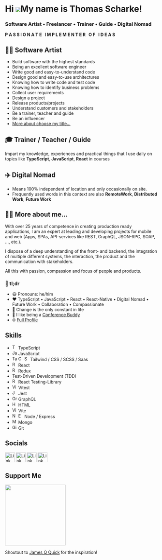 # Hi ![](https://user-images.githubusercontent.com/18350557/176309783-0785949b-9127-417c-8b55-ab5a4333674e.gif)My name is Thomas Scharke!

### Software Artist • Freelancer • Trainer • Guide • Digital Nomad

<b>P A S S I O N A T E&nbsp;&nbsp;&nbsp;I M P L E M E N T E R&nbsp;&nbsp;&nbsp;O F&nbsp;&nbsp;&nbsp;I D E A S</b>

## 🧑‍🎨 Software Artist

* Build software with the highest standards
* Being an excellent software engineer
* Write good and easy-to-understand code
* Design good and easy-to-use architectures
* Knowing how to write code and test code
* Knowing how to identify business problems
* Collect user requirements
* Design a project
* Release products/projects
* Understand customers and stakeholders
* Be a trainer, teacher and guide
* Be an influencer
* [More about choose my title…](https://bit.ly/softwareArtist)

## 🎓 Trainer / Teacher / Guide

Impart my knowledge, experiences and practical things that I use daily on topics like **TypeScript**, **JavaScript**, **React** in courses

## ✈️ Digital Nomad

* Means 100% independent of location and only occasionally on site.
* Frequently used words in this context are also **RemoteWork**, **Distributed Work**, **Future Work**

## 🦸‍♂️ More about me…

With over 25 years of competence in creating production ready applications, I am an expert at leading and developing projects for mobile and web (Apps, SPAs, API-services like REST, GraphQL, JSON-RPC, SOAP, …, etc.).

I dispose of a deep understanding of the front- and backend, the integration of multiple different systems, the interaction, the product and the communication with
stakeholders.

All this with passion, compassion and focus of people and products.

### 🦑 tl;dr

* 😃 Pronouns: he/him
* ❤️ TypeScript • JavaScript • React • React-Native • Digital Nomad • Future Work • Collaboration • Compassionate
* 📝 Change is the only constant in life
* 🐶 I like being a [Conference Buddy](https://www.conferencebuddy.io)
* 🌐 [Full Profile](https://bit.ly/thomas_scharke)

## Skills
<ul>
    <li>
        <img src="https://raw.githubusercontent.com/danielcranney/readme-generator/main/public/icons/skills/typescript-colored.svg" width="16" height="16" alt="TypeScript" /> 
        TypeScript
    </li>
    <li>
        <img src="https://raw.githubusercontent.com/danielcranney/readme-generator/main/public/icons/skills/javascript-colored.svg" width="16" height="16" alt="JavaScript" /> 
        JavaScript
    </li>
    <li>
        <img src="https://raw.githubusercontent.com/danielcranney/readme-generator/main/public/icons/skills/tailwindcss-colored.svg" width="16" height="16" alt="Tailwind" /> 
        <img src="https://raw.githubusercontent.com/danielcranney/readme-generator/main/public/icons/skills/css3-colored.svg" width="16" height="16" alt="CSS" /> 
        <img src="https://raw.githubusercontent.com/danielcranney/readme-generator/main/public/icons/skills/sass-colored.svg" width="16" height="16" alt="Saas" /> 
        Tailwind / CSS / SCSS / Saas
    </li>
    <li>
        <img src="https://raw.githubusercontent.com/danielcranney/readme-generator/main/public/icons/skills/react-colored.svg" width="16" height="16" alt="React" /> 
        React
    </li>
    <li>
        <img src="https://raw.githubusercontent.com/danielcranney/readme-generator/main/public/icons/skills/redux-colored.svg" width="16" height="16" alt="Redux" /> 
        Redux
    </li>
    <li>
        Test-Driven Development (TDD)
    </li>
    <li>
        <img src="https://testing-library.com/img/octopus-64x64.png" width="16" height="16" alt="React Testing-Library" /> 
        React Testing-Library
    </li>
    <li>
        <img src="https://vitest.dev/logo-shadow.svg" width="16" height="16" alt="Vitest" /> 
        Vitest
    </li>
    <li>
        <img src="https://wallabyjs.com/assets/img/jest-logo.svg" width="16" height="16" alt="Jest" /> 
        Jest
    </li>
    <li>
        <img src="https://raw.githubusercontent.com/danielcranney/readme-generator/main/public/icons/skills/graphql-colored.svg" width="16" height="16" alt="GraphQL" /> 
        GraphQL
    </li>
    <li>
        <img src="https://raw.githubusercontent.com/danielcranney/readme-generator/main/public/icons/skills/html5-colored.svg" width="16" height="16" alt="HTML" /> 
        HTML
    </li>
    <li>
        <img src="https://raw.githubusercontent.com/danielcranney/readme-generator/main/public/icons/skills/vite-colored.svg" width="16" height="16" alt="Vite" /> 
        Vite
    </li>
    <li>
        <img src="https://raw.githubusercontent.com/danielcranney/readme-generator/main/public/icons/skills/nodejs-colored.svg" width="16" height="16" alt="Node" /> 
        <img src="https://raw.githubusercontent.com/danielcranney/readme-generator/main/public/icons/skills/express-colored.svg" width="16" height="16" alt="Express" /> 
        Node / Express
    </li>
    <li>
        <img src="https://raw.githubusercontent.com/danielcranney/readme-generator/main/public/icons/skills/mongodb-colored.svg" width="16" height="16" alt="Mongo" /> 
        Mongo
    </li>
    <li>
        <img src="https://raw.githubusercontent.com/danielcranney/readme-generator/main/public/icons/skills/git-colored.svg" width="16" height="16" alt="Git" />
        Git
    </li>
</ul>

## Socials

<p> <a href="https://www.dev.to/tscharke" target="_blank" rel="noreferrer"><img src="https://raw.githubusercontent.com/danielcranney/readme-generator/main/public/icons/socials/devdotto.svg" width="32" height="32" alt="Link to my Dev.to-Profile"/></a> <a href="https://www.github.com/tscharke" target="_blank" rel="noreferrer"><img src="https://raw.githubusercontent.com/danielcranney/readme-generator/main/public/icons/socials/github.svg" width="32" height="32" alt="Link to my GitHub-Profile"/></a> <a href="https://www.linkedin.com/in/tscharke" target="_blank" rel="noreferrer"><img src="https://raw.githubusercontent.com/danielcranney/readme-generator/main/public/icons/socials/linkedin.svg" width="32" height="32" alt="Link to my LinkedIn-Profile" /></a> <a href="https://www.twitter.com/t_scharke" target="_blank" rel="noreferrer"><img src="https://raw.githubusercontent.com/danielcranney/readme-generator/main/public/icons/socials/twitter.svg" width="32" height="32" alt="Link to my Twitter-Profile"/></a></p>

## Support Me

<a href="https://www.buymeacoffee.com/tscharke"><img src="https://cdn.buymeacoffee.com/buttons/v2/default-yellow.png" width="200" /></a>

Shoutout to [James Q Quick](https://github.com/jamesqquick) for the inspiration!
